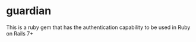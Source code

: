# guardian
This is a ruby gem that has the authentication capability to be used in Ruby on Rails 7+

